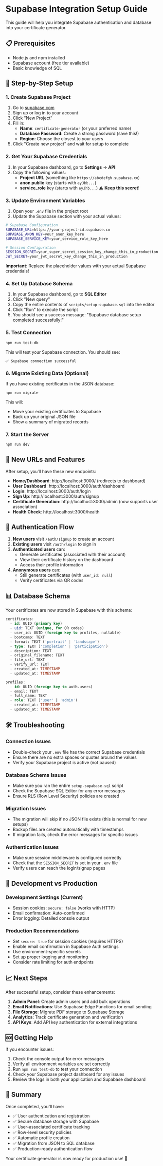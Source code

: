 # Supabase Integration Setup Guide

This guide will help you integrate Supabase authentication and database into your certificate generator.

## 📋 Prerequisites

- Node.js and npm installed
- Supabase account (free tier available)
- Basic knowledge of SQL

## 🚀 Step-by-Step Setup

### 1. Create Supabase Project

1. Go to [supabase.com](https://supabase.com)
2. Sign up or log in to your account
3. Click "New Project"
4. Fill in:
   - **Name**: `certificate-generator` (or your preferred name)
   - **Database Password**: Create a strong password (save this!)
   - **Region**: Choose the closest to your users
5. Click "Create new project" and wait for setup to complete

### 2. Get Your Supabase Credentials

1. In your Supabase dashboard, go to **Settings** → **API**
2. Copy the following values:
   - **Project URL** (something like `https://abcdefgh.supabase.co`)
   - **anon public** key (starts with `eyJhb...`)
   - **service_role** key (starts with `eyJhb...`) ⚠️ **Keep this secret!**

### 3. Update Environment Variables

1. Open your `.env` file in the project root
2. Update the Supabase section with your actual values:

```bash
# Supabase Configuration
SUPABASE_URL=https://your-project-id.supabase.co
SUPABASE_ANON_KEY=your_anon_key_here
SUPABASE_SERVICE_KEY=your_service_role_key_here

# Session Configuration
SESSION_SECRET=your_super_secret_session_key_change_this_in_production
JWT_SECRET=your_jwt_secret_key_change_this_in_production
```

**Important**: Replace the placeholder values with your actual Supabase credentials!

### 4. Set Up Database Schema

1. In your Supabase dashboard, go to **SQL Editor**
2. Click "New query"
3. Copy the entire contents of `scripts/setup-supabase.sql` into the editor
4. Click "Run" to execute the script
5. You should see a success message: "Supabase database setup completed successfully!"

### 5. Test Connection

```bash
npm run test-db
```

This will test your Supabase connection. You should see:
```
✅ Supabase connection successful
```

### 6. Migrate Existing Data (Optional)

If you have existing certificates in the JSON database:

```bash
npm run migrate
```

This will:
- Move your existing certificates to Supabase
- Back up your original JSON file
- Show a summary of migrated records

### 7. Start the Server

```bash
npm run dev
```

## 🔗 New URLs and Features

After setup, you'll have these new endpoints:

- **Home/Dashboard**: http://localhost:3000/ (redirects to dashboard)
- **User Dashboard**: http://localhost:3000/auth/dashboard
- **Login**: http://localhost:3000/auth/login
- **Sign Up**: http://localhost:3000/auth/signup
- **Certificate Generation**: http://localhost:3000/admin (now supports user association)
- **Health Check**: http://localhost:3000/health

## 🔐 Authentication Flow

1. **New users** visit `/auth/signup` to create an account
2. **Existing users** visit `/auth/login` to sign in
3. **Authenticated users** can:
   - Generate certificates (associated with their account)
   - View their certificate history on the dashboard
   - Access their profile information
4. **Anonymous users** can:
   - Still generate certificates (with `user_id: null`)
   - Verify certificates via QR codes

## 📊 Database Schema

Your certificates are now stored in Supabase with this schema:

```sql
certificates:
  - id: UUID (primary key)
  - uid: TEXT (unique, for QR codes)
  - user_id: UUID (foreign key to profiles, nullable)
  - bootcamp: TEXT
  - format: TEXT ('portrait' | 'landscape')
  - type: TEXT ('completion' | 'participation')
  - description: TEXT
  - original_filename: TEXT
  - file_url: TEXT
  - verify_url: TEXT
  - created_at: TIMESTAMP
  - updated_at: TIMESTAMP

profiles:
  - id: UUID (foreign key to auth.users)
  - email: TEXT
  - full_name: TEXT
  - role: TEXT ('user' | 'admin')
  - created_at: TIMESTAMP
  - updated_at: TIMESTAMP
```

## 🛠 Troubleshooting

### Connection Issues
- Double-check your `.env` file has the correct Supabase credentials
- Ensure there are no extra spaces or quotes around the values
- Verify your Supabase project is active (not paused)

### Database Schema Issues
- Make sure you ran the entire `setup-supabase.sql` script
- Check the Supabase SQL Editor for any error messages
- Ensure RLS (Row Level Security) policies are created

### Migration Issues
- The migration will skip if no JSON file exists (this is normal for new setups)
- Backup files are created automatically with timestamps
- If migration fails, check the error messages for specific issues

### Authentication Issues
- Make sure session middleware is configured correctly
- Check that the `SESSION_SECRET` is set in your `.env` file
- Verify users can reach the login/signup pages

## 🔄 Development vs Production

### Development Settings (Current)
- Session cookies: `secure: false` (works with HTTP)
- Email confirmation: Auto-confirmed
- Error logging: Detailed console output

### Production Recommendations
- Set `secure: true` for session cookies (requires HTTPS)
- Enable email confirmation in Supabase Auth settings
- Use environment-specific secrets
- Set up proper logging and monitoring
- Consider rate limiting for auth endpoints

## 📈 Next Steps

After successful setup, consider these enhancements:

1. **Admin Panel**: Create admin users and add bulk operations
2. **Email Notifications**: Use Supabase Edge Functions for email sending
3. **File Storage**: Migrate PDF storage to Supabase Storage
4. **Analytics**: Track certificate generation and verification
5. **API Keys**: Add API key authentication for external integrations

## 🆘 Getting Help

If you encounter issues:

1. Check the console output for error messages
2. Verify all environment variables are set correctly
3. Run `npm run test-db` to test your connection
4. Check your Supabase project dashboard for any issues
5. Review the logs in both your application and Supabase dashboard

## 📝 Summary

Once completed, you'll have:
- ✅ User authentication and registration
- ✅ Secure database storage with Supabase
- ✅ User-associated certificate tracking
- ✅ Row-level security policies
- ✅ Automatic profile creation
- ✅ Migration from JSON to SQL database
- ✅ Production-ready authentication flow

Your certificate generator is now ready for production use! 🎉
